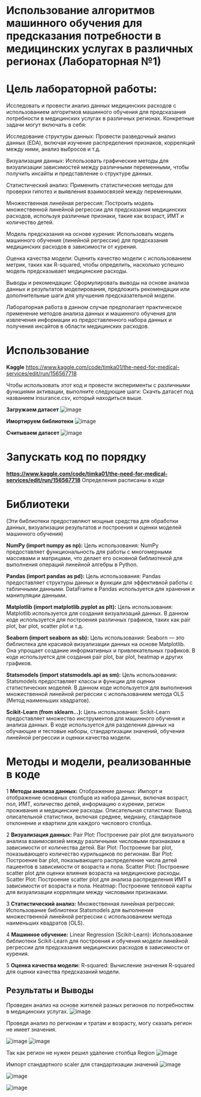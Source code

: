 # Использование алгоритмов машинного обучения для предсказания потребности в медицинских услугах в различных регионах (Лабораторная №1)

# Цель лабораторной работы:
Исследовать и провести анализ данных медицинских расходов с использованием алгоритмов машинного обучения для предсказания потребности в медицинских услугах в различных регионах. Конкретные задачи могут включать в себя:

Исследование структуры данных: Провести разведочный анализ данных (EDA), включая изучение распределения признаков, корреляций между ними, анализ выбросов и т.д.

Визуализация данных: Использовать графические методы для визуализации зависимостей между различными переменными, чтобы получить инсайты и представление о структуре данных.

Статистический анализ: Применить статистические методы для проверки гипотез и выявления взаимосвязей между переменными.

Множественная линейная регрессия: Построить модель множественной линейной регрессии для предсказания медицинских расходов, используя различные признаки, такие как возраст, ИМТ и количество детей.

Модель предсказания на основе курения: Использовать модель машинного обучения (линейной регрессии) для предсказания медицинских расходов в зависимости от курения.

Оценка качества модели: Оценить качество модели с использованием метрик, таких как R-squared, чтобы определить, насколько успешно модель предсказывает медицинские расходы.

Выводы и рекомендации: Сформулировать выводы на основе анализа данных и результатов моделирования, предложить рекомендации или дополнительные шаги для улучшения предсказательной модели.

Лабораторная работа в данном случае предполагает практическое применение методов анализа данных и машинного обучения для извлечения информации из предоставленного набора данных и получения инсайтов в области медицинских расходов.
# Использование
**Kaggle**
https://www.kaggle.com/code/timka01/the-need-for-medical-services/edit/run/156567718

Чтобы использовать этот код и провести эксперименты с различными функциями активации, выполните следующие шаги:
Скачть датасет под названием insurance.csv, который находиться выше.

**Загружаем датасет**
![image](https://github.com/TimerbaevF/-/assets/114729066/64ec34c8-2d97-4311-8cce-cac243685ce7)

**Имортируем библиотеки**
![image](https://github.com/TimerbaevF/-/assets/114729066/a845ee8f-4981-4d17-90f7-0c8c19cc5755)

**Считываем датасет**
![image](https://github.com/TimerbaevF/-/assets/114729066/ea17d3a6-bd45-4f82-b88b-4a3cf3735e35)

# Запускать код по порядку
**https://www.kaggle.com/code/timka01/the-need-for-medical-services/edit/run/156567718**
Определения расписаны в коде
# Библиотеки
(Эти библиотеки предоставляют мощные средства для обработки данных, визуализации результатов и построения и оценки моделей машинного обучения)

  **NumPy (import numpy as np):**
Цель использования: NumPy предоставляет функциональность для работы с многомерными массивами и матрицами, что делает его основной библиотекой для выполнения операций линейной алгебры в Python.

  **Pandas (import pandas as pd):**
Цель использования: Pandas предоставляет структуры данных и функции для эффективной работы с табличными данными. DataFrame в Pandas используется для хранения и манипуляции данными.

  **Matplotlib (import matplotlib.pyplot as plt):**
Цель использования: Matplotlib используется для создания визуализаций данных. В данном коде используется для построения различных графиков, таких как pair plot, bar plot, scatter plot и т.д.

  **Seaborn (import seaborn as sb):**
Цель использования: Seaborn — это библиотека для красивой визуализации данных на основе Matplotlib. Она упрощает создание информативных и привлекательных графиков. В коде используется для создания pair plot, bar plot, heatmap и других графиков.

  **Statsmodels (import statsmodels.api as sm):**
Цель использования: Statsmodels предоставляет классы и функции для оценки статистических моделей. В данном коде используется для выполнения множественной линейной регрессии с использованием метода OLS (Метод наименьших квадратов).

  **Scikit-Learn (from sklearn...):**
Цель использования: Scikit-Learn предоставляет множество инструментов для машинного обучения и анализа данных. В коде используется для разделения данных на обучающие и тестовые наборы, стандартизации значений, обучения линейной регрессии и оценки качества модели.
# Методы и модели, реализованные в коде

 1 **Методы анализа данных:**
Отображение данных: Импорт и отображение основных столбцов из набора данных, включая возраст, пол, ИМТ, количество детей, информацию о курении, регион проживания и медицинские расходы.
Описательная статистика: Вывод описательной статистики, включая среднее, медиану, стандартное отклонение и квартили для каждого числового столбца.

 2 **Визуализация данных:**
Pair Plot: Построение pair plot для визуального анализа взаимосвязей между различными числовыми признаками в зависимости от количества детей.
Bar Plot: Построение bar plot, показывающего количество курильщиков по регионам.
Bar Plot: Построение bar plot, показывающего распределение числа детей пациентов в зависимости от возраста и пола.
Scatter Plot: Построение scatter plot для оценки влияния возраста на медицинские расходы.
Scatter Plot: Построение scatter plot для анализа распределения ИМТ в зависимости от возраста и пола.
Heatmap: Построение тепловой карты для визуализации корреляции между числовыми признаками.

 3 **Статистический анализ:**
Множественная линейная регрессия: Использование библиотеки Statsmodels для выполнения множественной линейной регрессии с использованием метода наименьших квадратов (OLS).

 4 **Машинное обучение:**
Linear Regression (Scikit-Learn): Использование библиотеки Scikit-Learn для построения и обучения модели линейной регрессии для предсказания медицинских расходов в зависимости от курения.

 5 **Оценка качества модели:**
R-squared: Вычисление значения R-squared для оценки качества предсказаний модели.
## Результаты и Выводы
Проведен анализ на основе жителей разных регионов по потребностям в медицинских услугах.
![image](https://github.com/TimerbaevF/-/assets/114729066/ebf42f89-a5f2-4991-aab8-9e0e31c7af56)

Проведя анализ по регионам и тратам и возрасту, могу сказать регион не имеет значения.

![image](https://github.com/TimerbaevF/-/assets/114729066/5e16f447-45aa-40d2-8b0d-8e9a11f005bd)
![image](https://github.com/TimerbaevF/-/assets/114729066/44214ab5-b3f9-40d8-8891-2cf424971edd)

Так как регион не нужен решил удаление столбца Region
![image](https://github.com/TimerbaevF/-/assets/114729066/6bf1e44b-1406-4b65-9530-9dda42f27458)

Импорт стандартного scaler для стандартизации значений
![image](https://github.com/TimerbaevF/-/assets/114729066/5cea3efc-1e36-4fe7-a723-2b63a00f38a8)

![image](https://github.com/TimerbaevF/-/assets/114729066/ad3a1cc9-2a20-4e6c-914f-41a0b2eddec2)

![image](https://github.com/TimerbaevF/-/assets/114729066/236b699e-a15e-40b1-a0fa-ceb4880754aa)


